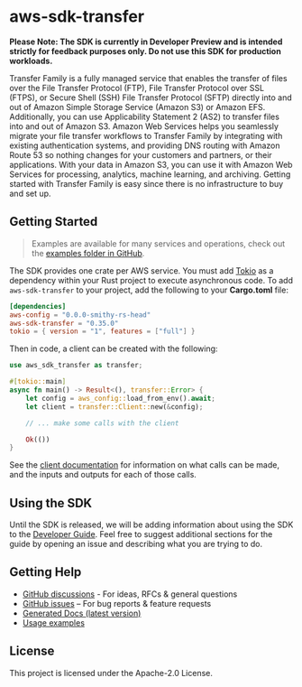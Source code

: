 # aws-sdk-transfer

**Please Note: The SDK is currently in Developer Preview and is intended strictly for
feedback purposes only. Do not use this SDK for production workloads.**

Transfer Family is a fully managed service that enables the transfer of files over the File Transfer Protocol (FTP), File Transfer Protocol over SSL (FTPS), or Secure Shell (SSH) File Transfer Protocol (SFTP) directly into and out of Amazon Simple Storage Service (Amazon S3) or Amazon EFS. Additionally, you can use Applicability Statement 2 (AS2) to transfer files into and out of Amazon S3. Amazon Web Services helps you seamlessly migrate your file transfer workflows to Transfer Family by integrating with existing authentication systems, and providing DNS routing with Amazon Route 53 so nothing changes for your customers and partners, or their applications. With your data in Amazon S3, you can use it with Amazon Web Services for processing, analytics, machine learning, and archiving. Getting started with Transfer Family is easy since there is no infrastructure to buy and set up.

## Getting Started

> Examples are available for many services and operations, check out the
> [examples folder in GitHub](https://github.com/awslabs/aws-sdk-rust/tree/main/examples).

The SDK provides one crate per AWS service. You must add [Tokio](https://crates.io/crates/tokio)
as a dependency within your Rust project to execute asynchronous code. To add `aws-sdk-transfer` to
your project, add the following to your **Cargo.toml** file:

```toml
[dependencies]
aws-config = "0.0.0-smithy-rs-head"
aws-sdk-transfer = "0.35.0"
tokio = { version = "1", features = ["full"] }
```

Then in code, a client can be created with the following:

```rust
use aws_sdk_transfer as transfer;

#[tokio::main]
async fn main() -> Result<(), transfer::Error> {
    let config = aws_config::load_from_env().await;
    let client = transfer::Client::new(&config);

    // ... make some calls with the client

    Ok(())
}
```

See the [client documentation](https://docs.rs/aws-sdk-transfer/latest/aws_sdk_transfer/client/struct.Client.html)
for information on what calls can be made, and the inputs and outputs for each of those calls.

## Using the SDK

Until the SDK is released, we will be adding information about using the SDK to the
[Developer Guide](https://docs.aws.amazon.com/sdk-for-rust/latest/dg/welcome.html). Feel free to suggest
additional sections for the guide by opening an issue and describing what you are trying to do.

## Getting Help

* [GitHub discussions](https://github.com/awslabs/aws-sdk-rust/discussions) - For ideas, RFCs & general questions
* [GitHub issues](https://github.com/awslabs/aws-sdk-rust/issues/new/choose) – For bug reports & feature requests
* [Generated Docs (latest version)](https://awslabs.github.io/aws-sdk-rust/)
* [Usage examples](https://github.com/awslabs/aws-sdk-rust/tree/main/examples)

## License

This project is licensed under the Apache-2.0 License.

